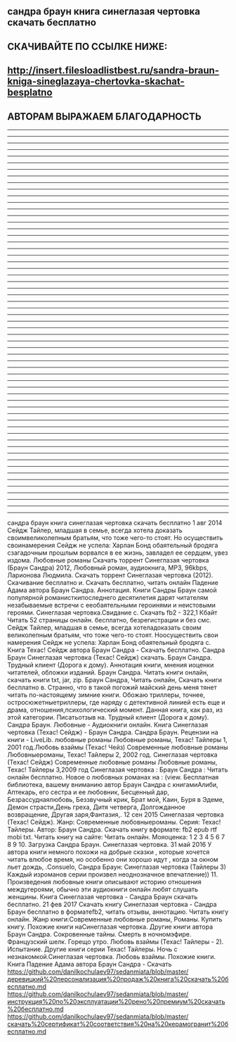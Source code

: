 сандра браун книга синеглазая чертовка скачать бесплатно
--------------------------------------------------
СКАЧИВАЙТЕ ПО ССЫЛКЕ НИЖЕ:
--------------------------------------------------
http://insert.filesloadlistbest.ru/sandra-braun-kniga-sineglazaya-chertovka-skachat-besplatno
--------------------------------------------------
АВТОРАМ ВЫРАЖАЕМ БЛАГОДАРНОСТЬ
--------------------------------------------------
--------------------------------------------------
--------------------------------------------------
--------------------------------------------------
--------------------------------------------------
--------------------------------------------------
--------------------------------------------------
--------------------------------------------------
--------------------------------------------------
--------------------------------------------------
--------------------------------------------------
--------------------------------------------------
--------------------------------------------------
--------------------------------------------------
--------------------------------------------------
--------------------------------------------------
--------------------------------------------------
--------------------------------------------------
--------------------------------------------------
--------------------------------------------------
--------------------------------------------------
--------------------------------------------------
--------------------------------------------------
--------------------------------------------------
--------------------------------------------------
--------------------------------------------------
--------------------------------------------------
--------------------------------------------------
--------------------------------------------------
--------------------------------------------------
--------------------------------------------------
--------------------------------------------------
--------------------------------------------------
--------------------------------------------------
--------------------------------------------------
--------------------------------------------------
--------------------------------------------------
--------------------------------------------------
--------------------------------------------------
--------------------------------------------------
--------------------------------------------------
--------------------------------------------------
--------------------------------------------------
--------------------------------------------------
--------------------------------------------------
--------------------------------------------------
--------------------------------------------------
--------------------------------------------------
--------------------------------------------------
--------------------------------------------------
--------------------------------------------------
--------------------------------------------------
--------------------------------------------------
--------------------------------------------------
--------------------------------------------------
--------------------------------------------------
--------------------------------------------------
--------------------------------------------------
--------------------------------------------------
--------------------------------------------------
сандра браун книга синеглазая чертовка скачать бесплатно 1 авг 2014  Сейдж Тайлер, младшая в семье, всегда хотела доказать своимвеликолепным братьям, что тоже чего-то стоят. Но осуществить своинамерения Сейдж не успела: Харлан Бонд  обаятельный бродяга сзагадочным прошлым  ворвался в ее жизнь, завладел ее сердцем, увез издома. Любовные романы  Скачать торрент Синеглазая чертовка (Браун Сандра) 2012, Любовный роман, аудиокнига, MP3, 96kbps, Ларионова Людмила. Скачать торрент Синеглазая чертовка (2012). Скачивание бесплатно и. Скачать бесплатно, читать онлайн Падение Адама автора Браун Сандра. Аннотация. Книги Сандры Браун  самой популярной романисткипоследнего десятилетия  дарят читателям незабываемые встречи с ееобаятельными героинями и неистовыми героями.  Синеглазая чертовка.Свидание с. Cкачать fb2 - 322,1 Кбайт Читать 52 страницы онлайн. бесплатно, безрегистрации и без смс. Сейдж Тайлер, младшая в семье, всегда хотеладоказать своим великолепным братьям, что тоже чего-то стоят. Ноосуществить свои намерения Сейдж не успела: Харлан Бонд обаятельный бродяга с. Книга Техас! Сейдж автора Браун Сандра - Скачать бесплатно. Сандра Браун Синеглазая чертовка (Техас! Сейдж) скачать. Браун Сандра. Трудный клиент (Дорога к дому). Аннотация книги, мнения иоценки читателей, обложки изданий.
Браун Сандра. Читать книги онлайн, скачать книги txt, jar, zip. Браун Сандра, Читать онлайн, Cкачать книги бесплатно в. Странно, что в такой погожий майский день меня тянет читать по-настоящему зимние книги. Обожаю триллеры, точнее, остросюжетныетриллеры, где наряду с детективной линией есть еще и драма, отношения,психологический момент. Данная книга, как раз, из этой категории. Писатьотзыв на. Трудный клиент (Дорога к дому). Сандра Браун. Любовные - Аудиокниги онлайн. Книга Синеглазая чертовка (Техас! Сейдж) - Браун Сандра. Сандра Браун. Рецензии на книги - LiveLib. любовные романы Любовные романы, Техас! Тайлеры 1, 2001 год.Любовь взаймы (Техас! Чейз)  Современные любовные романы Любовныероманы, Техас! Тайлеры 2, 2002 год. Синеглазая чертовка (Техас! Сейдж) Современные любовные романы Любовные романы, Техас! Тайлеры 3,2009 год
Синеглазая чертовка : Браун Сандра : Читать онлайн бесплатно. Новое о любовных романах на : (view. Бесплатная библиотека, вашему вниманию автор Браун Сандра с книгамиАлиби, Аптекарь, его сестра и ее любовник, Бесценный дар, Безрассуднаялюбовь, Беззвучный крик, Брат мой, Каин, Буря в Эдеме, Демон страсти,День греха, Дитя четверга, Долгожданное возвращение, Другая заря,Фантазия,. 12 сен 2015  Синеглазая чертовка (Техас! Сейдж). Жанр: Современные любовныероманы. Серия: Техас! Тайлеры. Автор: Браун Сандра. Скачать книгу вформате: fb2 epub rtf mobi txt. Читать книгу на сайте: Читать онлайн. Мояоценка: 1 2 3 4 5 6 7 8 9 10. Загрузка Сандра Браун. Синеглазая чертовка. 31 май 2016  У автора книги немного похожи на добрые сказки , которые хочется читать влюбое время, но особенно они хорошо идут , когда за окном льет дождь, .Consuelo, Сандра Браун: Синеглазая чертовка (Тайлеры  3) Каждый изроманов серии произвел неоднозначное впечатление)) 11. Произведения любовные книги описывают историю отношения междугероями, обычно эти аудиокниги онлайн любят слушать женщины. Книга Синеглазая чертовка - Сандра Браун скачать бесплатно. 21 фев 2017  Скачать книгу Синеглазая чертовка - Сандра Браун бесплатно в форматеfb2, читать отзывы, аннотацию. Читать книгу онлайн. Жанр книги:Современные любовные романы, Романы. Купить книгу. Похожие книги наСинеглазая чертовка.
Другие книги автора Браун Сандра. Сокровенные тайны. Смерть в ночномэфире. Французский шелк. Горещо утро. Любовь взаймы (Техас! Тайлеры - 2). Испытание. Другие книги серии Техас! Тайлеры. Ночь с незнакомкой.Синеглазая чертовка. Любовь взаймы. Похожие книги. Книга Падение Адама автора Браун Сандра - Скачать
https://github.com/danilkochulaev97/sedanmiata/blob/master/деревицкий%20персонализация%20продаж%20книга%20скачать%20бесплатно.md
https://github.com/danilkochulaev97/sedanmiata/blob/master/инструкция%20по%20эксплуатации%20рено%20премиум%20скачать%20бесплатно.md
https://github.com/danilkochulaev97/sedanmiata/blob/master/скачать%20сертификат%20соответствия%20на%20керамогранит%20бесплатно.md